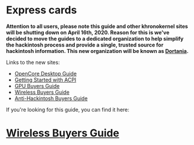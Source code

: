# Express cards

**Attention to all users, please note this guide and other khronokernel sites will be shutting down on April 16th, 2020. Reason for this is we've decided to move the guides to a dedicated organization to help simplify the hackintosh process and provide a single, trusted source for hackintosh information. This new organization will be known as [Dortania](https://github.com/dortania).**

Links to the new sites:

* [OpenCore Desktop Guide](https://dortania.github.io/OpenCore-Desktop-Guide/)
* [Getting Started with ACPI](https://dortania.github.io/Getting-Started-With-ACPI/)
* [GPU Buyers Guide](https://dortania.github.io/GPU-Buyers-Guide/)
* [Wireless Buyers Guide](https://dortania.github.io/Wireless-Buyers-Guide/)
* [Anti-Hackintosh Buyers Guide](https://dortania.github.io/Anti-Hackintosh-Buyers-Guide/)


If you're looking for this guide, you can find it here:

# [Wireless Buyers Guide](https://dortania.github.io/Wireless-Buyers-Guide/)